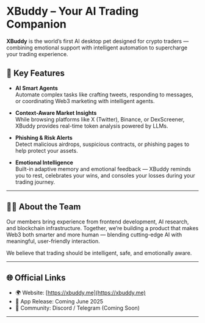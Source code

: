 # XBuddy – Your AI Trading Companion

**XBuddy** is the world’s first AI desktop pet designed for crypto traders — combining emotional support with intelligent automation to supercharge your trading experience.

## 🚀 Key Features

- **AI Smart Agents**  
  Automate complex tasks like crafting tweets, responding to messages, or coordinating Web3 marketing with intelligent agents.

- **Context-Aware Market Insights**  
  While browsing platforms like X (Twitter), Binance, or DexScreener, XBuddy provides real-time token analysis powered by LLMs.

- **Phishing & Risk Alerts**  
  Detect malicious airdrops, suspicious contracts, or phishing pages to help protect your assets.

- **Emotional Intelligence**  
  Built-in adaptive memory and emotional feedback — XBuddy reminds you to rest, celebrates your wins, and consoles your losses during your trading journey.

---

## 👨‍💻 About the Team

Our members bring experience from frontend development, AI research, and blockchain infrastructure. Together, we’re building a product that makes Web3 both smarter and more human — blending cutting-edge AI with meaningful, user-friendly interaction.

We believe that trading should be intelligent, safe, and emotionally aware.

---

## 🌐 Official Links

- 🌍 Website: [https://xbuddy.me](https://xbuddy.me)
- 🧩 App Release: Coming June 2025
- 💬 Community: Discord / Telegram (Coming Soon)

---
